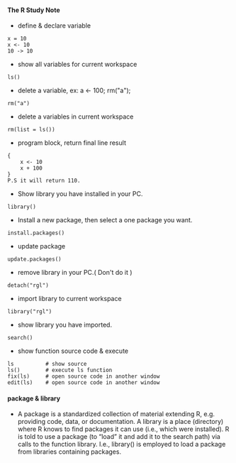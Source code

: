 #### The R Study Note


* define & declare variable
```
x = 10
x <- 10
10 -> 10
```

* show all variables for current workspace
```
ls()
```

* delete a variable, ex: a <- 100; rm("a");
```
rm("a")
```

* delete a variables in current workspace
```
rm(list = ls())
```

* program block, return final line result
```
{
    x <- 10
    x + 100
}
P.S it will return 110.
```

* Show library you have installed in your PC.
```
library()
```

* Install a new package, then select a one package you want.
```
install.packages()
```

* update package
```
update.packages()
```

* remove library in your PC.( Don't do it )
```
detach("rgl")
```

* import library to current workspace
```
library("rgl")
```

* show library you have imported.
```
search()
```

* show function source code & execute
```
ls          # show source
ls()        # execute ls function
fix(ls)     # open source code in another window
edit(ls)    # open source code in another window
```

#### package & library

- A package is a standardized collection of material extending R, e.g. providing code, data, or documentation. A library is a place (directory) where R knows to find packages it can use (i.e., which were installed). R is told to use a package (to “load” it and add it to the search path) via calls to the function library. I.e., library() is employed to load a package from libraries containing packages.
